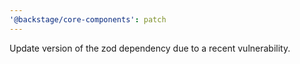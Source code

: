 ```yaml
---
'@backstage/core-components': patch
---
```


Update version of the zod dependency due to a recent vulnerability.
